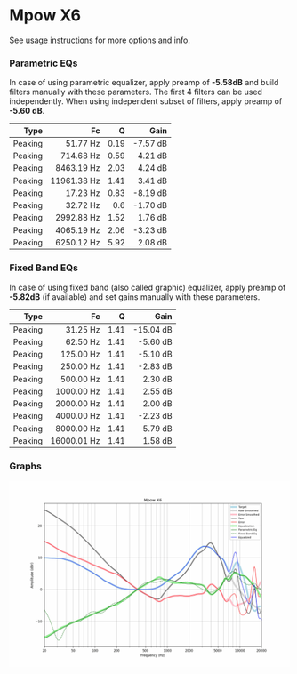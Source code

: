 # Mpow X6
See [usage instructions](https://github.com/jaakkopasanen/AutoEq#usage) for more options and info.

### Parametric EQs
In case of using parametric equalizer, apply preamp of **-5.58dB** and build filters manually
with these parameters. The first 4 filters can be used independently.
When using independent subset of filters, apply preamp of **-5.60 dB**.

| Type    | Fc          |    Q | Gain     |
|--------:|------------:|-----:|---------:|
| Peaking | 51.77 Hz    | 0.19 | -7.57 dB |
| Peaking | 714.68 Hz   | 0.59 | 4.21 dB  |
| Peaking | 8463.19 Hz  | 2.03 | 4.24 dB  |
| Peaking | 11961.38 Hz | 1.41 | 3.41 dB  |
| Peaking | 17.23 Hz    | 0.83 | -8.19 dB |
| Peaking | 32.72 Hz    | 0.6  | -1.70 dB |
| Peaking | 2992.88 Hz  | 1.52 | 1.76 dB  |
| Peaking | 4065.19 Hz  | 2.06 | -3.23 dB |
| Peaking | 6250.12 Hz  | 5.92 | 2.08 dB  |

### Fixed Band EQs
In case of using fixed band (also called graphic) equalizer, apply preamp of **-5.82dB**
(if available) and set gains manually with these parameters.

| Type    | Fc          |    Q | Gain      |
|--------:|------------:|-----:|----------:|
| Peaking | 31.25 Hz    | 1.41 | -15.04 dB |
| Peaking | 62.50 Hz    | 1.41 | -5.60 dB  |
| Peaking | 125.00 Hz   | 1.41 | -5.10 dB  |
| Peaking | 250.00 Hz   | 1.41 | -2.83 dB  |
| Peaking | 500.00 Hz   | 1.41 | 2.30 dB   |
| Peaking | 1000.00 Hz  | 1.41 | 2.55 dB   |
| Peaking | 2000.00 Hz  | 1.41 | 2.00 dB   |
| Peaking | 4000.00 Hz  | 1.41 | -2.23 dB  |
| Peaking | 8000.00 Hz  | 1.41 | 5.79 dB   |
| Peaking | 16000.01 Hz | 1.41 | 1.58 dB   |

### Graphs
![](./Mpow%20X6.png)